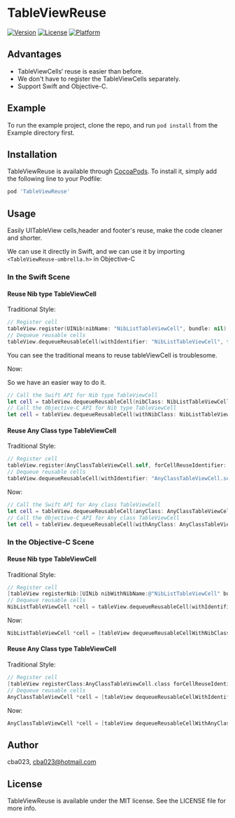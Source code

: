 # TableViewReuse

[![Version](https://img.shields.io/cocoapods/v/TableViewReuse.svg?style=flat)](https://cocoapods.org/pods/TableViewReuse)
[![License](https://img.shields.io/cocoapods/l/TableViewReuse.svg?style=flat)](https://cocoapods.org/pods/TableViewReuse)
[![Platform](https://img.shields.io/cocoapods/p/TableViewReuse.svg?style=flat)](https://cocoapods.org/pods/TableViewReuse)

## Advantages

* TableViewCells‘ reuse is easier than before.
* We don't have to register the TableViewCells separately.
* Support Swift and Objective-C.


## Example

To run the example project, clone the repo, and run `pod install` from the Example directory first.



## Installation

TableViewReuse is available through [CocoaPods](https://cocoapods.org). To install
it, simply add the following line to your Podfile:

```ruby
pod 'TableViewReuse'
```

## Usage

Easily UITableView cells,header and footer's reuse, make the code cleaner and shorter.

We can use it directly in Swift, and we can use it by importing `<TableViewReuse-umbrella.h>` in Objective-C

### In the Swift Scene

#### Reuse Nib type TableViewCell

Traditional Style:

``` Swift
// Register cell
tableView.register(UINib(nibName: "NibListTableViewCell", bundle: nil), forCellReuseIdentifier: "NibListTableViewCell")
// Dequeue reusable cells
tableView.dequeueReusableCell(withIdentifier: "NibListTableViewCell", for: indexPath)
```

You can see the traditional means to reuse tableViewCell is troublesome.

Now:

So we have an easier way to do it.

```Swift
// Call the Swift API for Nib type TableViewCell
let cell = tableView.dequeueReusableCell(nibClass: NibListTableViewCell.self)
// Call the Objective-C API for Nib type TableViewCell
let cell = tableView.dequeueReusableCell(withNibClass: NibListTableViewCell.self) as! NibListTableViewCell
```

#### Reuse Any Class type TableViewCell

Traditional Style:

```Swift
// Register cell
tableView.register(AnyClassTableViewCell.self, forCellReuseIdentifier: "AnyClassTableViewCell")
// Dequeue reusable cells
tableView.dequeueReusableCell(withIdentifier: "AnyClassTableViewCell.self", for: indexPath)
```

Now:

```Swift
// Call the Swift API for Any class TableViewCell
let cell = tableView.dequeueReusableCell(anyClass: AnyClassTableViewCell.self)
// Call the Objective-C API for Any class TableViewCell
let cell = tableView.dequeueReusableCell(withAnyClass: AnyClassTableViewCell.self) as! AnyClassTableViewCell
```

### In the Objective-C Scene

#### Reuse Nib type TableViewCell

Traditional Style:

``` Objective-C
// Register cell
[tableView registerNib:[UINib nibWithNibName:@"NibListTableViewCell" bundle:nil] forCellReuseIdentifier:@"NibListTableViewCell"];
// Dequeue reusable cells
NibListTableViewCell *cell = tableView.dequeueReusableCell(withIdentifier: "NibListTableViewCell", for: indexPath)
```

Now:

```Objective-C
NibListTableViewCell *cell = [tableView dequeueReusableCellWithNibClass:NibListTableViewCell.class];
```

#### Reuse Any Class type TableViewCell

Traditional Style:

```Objective-C
// Register cell
[tableView registerClass:AnyClassTableViewCell.class forCellReuseIdentifier:@"AnyClassTableViewCell"];
// Dequeue reusable cells
AnyClassTableViewCell *cell = [tableView dequeueReusableCellWithIdentifier:@"AnyClassTableViewCell" forIndexPath:indexPath];
```

Now:

```Objective-C
AnyClassTableViewCell *cell = [tableView dequeueReusableCellWithAnyClass:AnyClassTableViewCell.class];
```


## Author

cba023, cba023@hotmail.com

## License

TableViewReuse is available under the MIT license. See the LICENSE file for more info.

